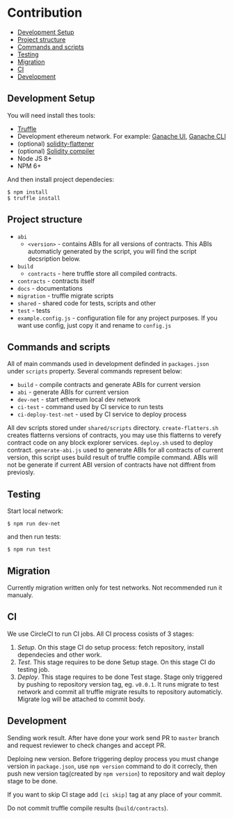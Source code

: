 # Contribution

 * [Development Setup](#development-setup)
 * [Project structure](#project-structure)
 * [Commands and scripts](#commands-and-scripts)
 * [Testing](#testing)
 * [Migration](#migration)
 * [CI](#ci)
 * [Development](#development)


## Development Setup

You will need install thes tools:

 * [Truffle](https://github.com/trufflesuite/truffle)
 * Development ethereum network. For example: [Ganache UI](https://github.com/trufflesuite/ganache), [Ganache CLI](https://github.com/trufflesuite/ganache-cli)
 * (optional) [solidity-flattener](https://github.com/BlockCatIO/solidity-flattener)
 * (optional) [Solidity compiler](https://solidity.readthedocs.io/en/v0.4.24/installing-solidity.html)
 * Node JS 8+
 * NPM 6+

And then install project dependecies:

```
$ npm install
$ truffle install
```

## Project structure

 * `abi`
    * `<version>` - contains ABIs for all versions of contracts. This ABIs automaticly generated by the script, you will find the script decsription below.
 * `build`
    * `contracts` - here truffle store all compiled contracts.
 * `contracts` - contracts itself
 * `docs` - documentations
 * `migration` - truffle migrate scripts
 * `shared` - shared code for tests, scripts and other
 * `test` - tests
 * `example.config.js` - configuration file for any project purposes. If you want use config, just copy it and rename to `config.js`

## Commands and scripts

All of main commands used in development definded in `packages.json` under `scripts` property. Several commands represent below:

 * `build` - compile contracts and generate ABIs for current version
 * `abi` - generate ABIs for current version
 * `dev-net` - start ethereum local dev network
 * `ci-test` - command used by CI service to run tests
 * `ci-deploy-test-net` - used by CI service to deploy process

All dev scripts stored under `shared/scripts` directory. `create-flatters.sh` creates flatterns versions of contracts, you may use this flatterns to verefy contract code on any block explorer services. `deploy.sh` used to deploy contract.  `generate-abi.js` used to generate ABIs for all contracts of current version, this script uses build result of truffle compile command. ABIs will not be generate if current ABI version of contracts have not diffrent from previosly.

## Testing

Start local network:

```
$ npm run dev-net
```

and then run tests:

```
$ npm run test
```

## Migration

Currently migration written only for test networks. Not recommended run it manualy.

## CI

We use CircleCI to run CI jobs. All CI process cosists of 3 stages:

 1. *Setup*. On this stage CI do setup process: fetch repository, install dependecies and other work.
 2. *Test*. This stage requires to be done Setup stage. On this stage CI do testing job.
 3. *Deploy*. This stage requires to be done Test stage. Stage only triggered by pushing to repository version tag, eg. `v0.0.1`. It runs migrate to test network and commit all truffle migrate results to repository automaticly. Migrate log will be attached to commit body.

## Development

Sending work result. After have done your work send PR to `master` branch and request reviewer to check changes and accept PR.

Deploing new version. Before triggering deploy process you must change version in `package.json`, use `npm version` command to do it correcly, then push new version tag(created by `npm version`) to repository and wait deploy stage to be done.

If you want to skip CI stage add `[ci skip]` tag at any place of your commit.

Do not commit truffle compile results (`build/contracts`).
